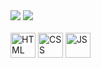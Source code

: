 
<div>
  <img height:"180em" src="https://github-readme-stats.vercel.app/api?username=AiltonSeverino&show_icons=true&theme=blue-green"/>
  <img height:"180em" src="https://github-readme-stats.vercel.app/api/top-langs/?username=AiltonSeverino&layout=compact&theme=blue-green"/>
</div>

<div style="display: inline-block"><br/>
  <img align="center" alt="HTML" heigth="30" width="40" src="https://cdn.jsdelivr.net/gh/devicons/devicon/icons/html5/html5-original.svg"/>
  <img align="center" alt="CSS"  heigth="30" width="40" src="https://cdn.jsdelivr.net/gh/devicons/devicon/icons/css3/css3-original.svg"/> 
  <img align="center" alt="JS"   heigth="30" width="40" src="https://cdn.jsdelivr.net/gh/devicons/devicon/icons/javascript/javascript-original.svg"/>
</div>

